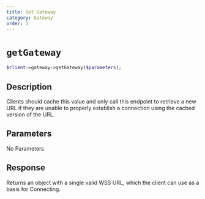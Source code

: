 ```yaml
---
title: Get Gateway
category: Gateway
order: 1
---
```


# `getGateway`

```php
$client->gateway->getGateway($parameters);
```

## Description

Clients should cache this value and only call this endpoint to retrieve a new URL if they are unable to properly establish a connection using the cached version of the URL.

## Parameters

No Parameters

## Response

Returns an object with a single valid WSS URL, which the client can use as a basis for Connecting.

